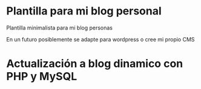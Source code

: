 # Plantilla para mi blog personal
Plantilla minimalista para mi blog personas

En un futuro posiblemente se adapte para wordpress o cree mi propio CMS


# Actualización a blog dinamico con PHP y MySQL
